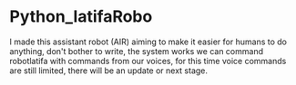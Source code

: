 # Python_latifaRobo

I made this assistant robot (AIR) aiming to make it 
easier for humans to do anything, don't bother to write, 
the system works we can command robotlatifa with commands 
from our voices, for this time voice commands are still limited, 
there will be an update or next stage.

